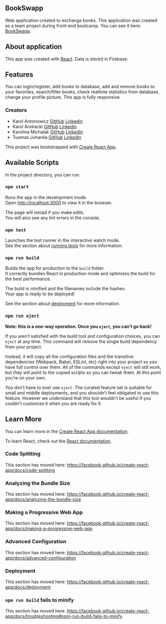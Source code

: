 ## BookSwapp
Web application created to exchange books. This application was created as a team project during front-end bootcamp.
You can see it here: [BookSwapp](http://app.karatekod.jfdd13.is-academy.pl/).

## About application
This app was created with [React](https://reactjs.org/). Data is stored in Firebase.

## Features
You can login/register, add books to database, add and remove books to your favorites, search/filter books, check realtime statistics from database, change your profile picture. This app is fully responsive.

### Creators
- Karol Antonowicz [GitHub](https://github.com/karol-antonowicz) [Linkedin](https://www.linkedin.com/in/karol-antonowicz/)
- Karol Andracki [GitHub](https://github.com/Karol-Andracki) [Linkedin](https://www.linkedin.com/in/karol-andracki-b60a35181/)
- Karolina Michalak [GitHub](https://github.com/karolina-michalak) [Linkedin](https://www.linkedin.com/in/michalak-karolina/)
- Tuomas Juhanila [GitHub](https://github.com/TuomasJuhanila) [Linkedin](https://www.linkedin.com/in/tuomas-juhanila-20232635/)

This project was bootstrapped with [Create React App](https://github.com/facebook/create-react-app).

## Available Scripts

In the project directory, you can run:

### `npm start`

Runs the app in the development mode.<br />
Open [http://localhost:3000](http://localhost:3000) to view it in the browser.

The page will reload if you make edits.<br />
You will also see any lint errors in the console.

### `npm test`

Launches the test runner in the interactive watch mode.<br />
See the section about [running tests](https://facebook.github.io/create-react-app/docs/running-tests) for more information.

### `npm run build`

Builds the app for production to the `build` folder.<br />
It correctly bundles React in production mode and optimizes the build for the best performance.

The build is minified and the filenames include the hashes.<br />
Your app is ready to be deployed!

See the section about [deployment](https://facebook.github.io/create-react-app/docs/deployment) for more information.

### `npm run eject`

**Note: this is a one-way operation. Once you `eject`, you can’t go back!**

If you aren’t satisfied with the build tool and configuration choices, you can `eject` at any time. This command will remove the single build dependency from your project.

Instead, it will copy all the configuration files and the transitive dependencies (Webpack, Babel, ESLint, etc) right into your project so you have full control over them. All of the commands except `eject` will still work, but they will point to the copied scripts so you can tweak them. At this point you’re on your own.

You don’t have to ever use `eject`. The curated feature set is suitable for small and middle deployments, and you shouldn’t feel obligated to use this feature. However we understand that this tool wouldn’t be useful if you couldn’t customize it when you are ready for it.

## Learn More

You can learn more in the [Create React App documentation](https://facebook.github.io/create-react-app/docs/getting-started).

To learn React, check out the [React documentation](https://reactjs.org/).

### Code Splitting

This section has moved here: https://facebook.github.io/create-react-app/docs/code-splitting

### Analyzing the Bundle Size

This section has moved here: https://facebook.github.io/create-react-app/docs/analyzing-the-bundle-size

### Making a Progressive Web App

This section has moved here: https://facebook.github.io/create-react-app/docs/making-a-progressive-web-app

### Advanced Configuration

This section has moved here: https://facebook.github.io/create-react-app/docs/advanced-configuration

### Deployment

This section has moved here: https://facebook.github.io/create-react-app/docs/deployment

### `npm run build` fails to minify

This section has moved here: https://facebook.github.io/create-react-app/docs/troubleshooting#npm-run-build-fails-to-minify
